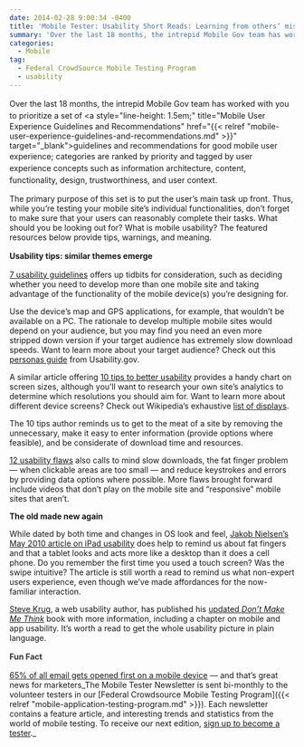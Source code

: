 ```yaml
---
date: 2014-02-28 9:00:34 -0400
title: 'Mobile Tester: Usability Short Reads: Learning from others’ mistakes'
summary: 'Over the last 18 months, the intrepid Mobile Gov team has worked with you to prioritize a set of guidelines and recommendations for good mobile user experience; categories are ranked by priority and tagged by user experience concepts such as information architecture, content, functionality, design, trustworthiness, and user context. The primary purpose of this set is'
categories:
  - Mobile
tag:
  - Federal CrowdSource Mobile Testing Program
  - usability
---
```


<span style="line-height: 1.5em;">Over the last 18 months, the intrepid Mobile Gov team has worked with you to prioritize a set of </span><a style="line-height: 1.5em;" title="Mobile User Experience Guidelines and Recommendations" href="{{< relref "mobile-user-experience-guidelines-and-recommendations.md" >}}" target="_blank">guidelines and recommendations for good mobile user experience</a><span style="line-height: 1.5em;">; categories are ranked by priority and tagged by user experience concepts such as information architecture, content, functionality, design, trustworthiness, and user context.</span>

The primary purpose of this set is to put the user’s main task up front. Thus, while you’re testing your mobile site’s individual functionalities, don’t forget to make sure that your users can reasonably complete their tasks. What should you be looking out for? What is mobile usability? The featured resources below provide tips, warnings, and meaning.

<b style="line-height: 1.5em;">Usability tips: similar themes emerge</b>

<a href="http://www.webcredible.co.uk/user-friendly-resources/web-usability/mobile-guidelines.shtml" target="_blank">7 usability guidelines</a> offers up tidbits for consideration, such as deciding whether you need to develop more than one mobile site and taking advantage of the functionality of the mobile device(s) you’re designing for.

Use the device’s map and GPS applications, for example, that wouldn’t be available on a PC. The rationale to develop multiple mobile sites would depend on your audience, but you may find you need an even more stripped down version if your target audience has extremely slow download speeds. Want to learn more about your target audience? Check out this <a href="http://www.usability.gov/how-to-and-tools/resources/templates/persona-development-discussion-guide.html" target="_blank">personas guide</a> from Usability.gov.

A similar article offering <a href="http://www.hongkiat.com/blog/mobile-web-design/" target="_blank">10 tips to better usability</a> provides a handy chart on screen sizes, although you’ll want to research your own site’s analytics to determine which resolutions you should aim for. Want to learn more about different device screens? Check out Wikipedia’s exhaustive <a href="http://en.wikipedia.org/wiki/List_of_displays_by_pixel_density" target="_blank">list of displays</a>.

The 10 tips author reminds us to get to the meat of a site by removing the unnecessary, make it easy to enter information (provide options where feasible), and be considerate of download time and resources.

<a href="http://econsultancy.com/blog/62870-12-usability-flaws-that-are-spoiling-the-mobile-web" target="_blank">12 usability flaws</a> also calls to mind slow downloads, the fat finger problem &#8212; when clickable areas are too small &#8212; and reduce keystrokes and errors by providing data options where possible. More flaws brought forward include videos that don’t play on the mobile site and “responsive” mobile sites that aren’t.

**The old made new again**

While dated by both time and changes in OS look and feel, <a href="http://www.nngroup.com/articles/ipad-usability-first-findings/" target="_blank">Jakob Nielsen’s May 2010 article on iPad usability</a> does help to remind us about fat fingers and that a tablet looks and acts more like a desktop than it does a cell phone. Do you remember the first time you used a touch screen? Was the swipe intuitive? The article is still worth a read to remind us what non-expert users experience, even though we’ve made affordances for the now-familiar interaction.

<a href="http://www.sensible.com/" target="_blank">Steve Krug</a>, a web usability author, has published his <a href="http://www.amazon.com/gp/product/0321965515/%20" target="_blank">updated </a><a href="http://www.amazon.com/gp/product/0321965515/%20" target="_blank"><i>Don’t Make Me Think</i></a> book with more information, including a chapter on mobile and app usability. It’s worth a read to get the whole usability picture in plain language.

<b style="line-height: 1.5em; color: #333333;">Fun Fact</b>

[65% of all email gets opened first on a mobile device](http://venturebeat.com/2014/01/22/65-of-all-email-gets-opened-first-on-a-mobile-device-and-thats-great-news-for-marketers/) — and that’s great news for marketers_The Mobile Tester Newsletter is sent bi-monthly to the volunteer testers in our [Federal Crowdsource Mobile Testing Program]({{< relref "mobile-application-testing-program.md" >}}). Each newsletter contains a feature article, and interesting trends and statistics from the world of mobile testing. To receive our next edition, [sign up to become a tester](https://docs.google.com/a/gsa.gov/spreadsheet/viewform?formkey=dGRJTFdQdjQ5VXNHUHFMbmNzUExhNnc6MQ#gid=0)._